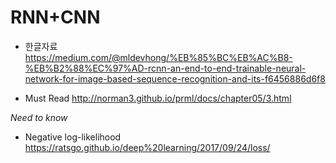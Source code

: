 # RNN+CNN

- 한글자료
https://medium.com/@mldevhong/%EB%85%BC%EB%AC%B8-%EB%B2%88%EC%97%AD-rcnn-an-end-to-end-trainable-neural-network-for-image-based-sequence-recognition-and-its-f6456886d6f8

- Must Read
http://norman3.github.io/prml/docs/chapter05/3.html

*Need to know*
- Negative log-likelihood
https://ratsgo.github.io/deep%20learning/2017/09/24/loss/

